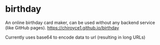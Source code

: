 # birthday

An online birthday card maker, can be used without any backend service (like GitHub pages).
https://chiroyce1.github.io/birthday

Currently uses base64 to encode data to url (resulting in long URLs)
